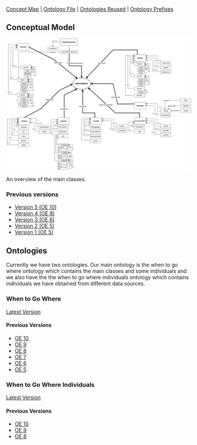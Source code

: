 [Concept Map](#conceptual-model) | [Ontology File](#ontologies) | [Ontologies Reused](#ontologies-reused) | [Ontology Prefixes](#ontology-prefixes)

## Conceptual Model

![Concept Map Subject Model](images/WhenToGoWhere-Page-1.drawio.png)

An overview of the main classes.

### Previous versions

- [Version 5 (OE 10)](images/WhenToGoWhere-Page-1.drawio.png)
- [Version 4 (OE 8)](images/WhenToGoWhere.drawio.png)
- [Version 3 (OE 6)](images/model_v3.PNG)
- [Version 2 (OE 5)](images/updated_model.png)
- [Version 1 (OE 5)](images/Model.png)

## Ontologies

Currently we have two ontologies. Our main ontology is the when to go where ontology which contains the main classes and some individuals and we also have the the when to go where individuals ontology which contains individuals we have obtained from different data sources.

### When to Go Where

[Latest Version](https://github.com/tetherless-world/ontology-engineering/blob/when-to-go-where/oe2024/when-to-go-where/WhenToGoWhere.rdf)

#### Previous Versions

* [OE 10](https://github.com/tetherless-world/ontology-engineering/blob/dac8dda75fb576d8551123076e10627d716549d9/oe2024/when-to-go-where/WhenToGoWhere.rdf)
* [OE 9](https://github.com/tetherless-world/ontology-engineering/blob/0dab7dba2bad974dbc2be7e40d342d4812061be4/oe2024/when-to-go-where/WhenToGoWhere.rdf)
* [OE 8](https://github.com/tetherless-world/ontology-engineering/blob/d8dbcde8a9a0cd9575f6ed39444b6270ad35dffb/oe2024/when-to-go-where/WhenToGoWhere.rdf)
* [OE 7](https://github.com/tetherless-world/ontology-engineering/tree/1f121a4bcc7b2b251eb518afe4a10b16a6e2790e/oe2024/when-to-go-where/WhenToGoWhere.rdf)
* [OE 6](https://github.com/tetherless-world/ontology-engineering/tree/774f8b39b28986da7ae4c43ba8fac63a93f1c300/oe2024/when-to-go-where/WhenToGoWhere.rdf)
* [OE 5](https://github.com/tetherless-world/ontology-engineering/tree/6299697c15940f038485890ded6b14a8ccfb33c3/oe2024/when-to-go-where/WhenToGoWhere.rdf)


### When to Go Where Individuals

[Latest Version](https://github.com/tetherless-world/ontology-engineering/blob/when-to-go-where/oe2024/when-to-go-where/WhenToGoWhere-individuals.rdf)


#### Previous Versions

* [OE 10](https://github.com/tetherless-world/ontology-engineering/blob/dac8dda75fb576d8551123076e10627d716549d9/oe2024/when-to-go-where/WhenToGoWhere-individuals.rdf)
* [OE 9](https://github.com/tetherless-world/ontology-engineering/blob/0dab7dba2bad974dbc2be7e40d342d4812061be4/oe2024/when-to-go-where/WhenToGoWhere-individuals.rdf)
* [OE 8](https://github.com/tetherless-world/ontology-engineering/blob/d8dbcde8a9a0cd9575f6ed39444b6270ad35dffb/oe2024/when-to-go-where/WhenToGoWhere-individuals.rdf)